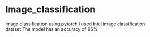 # Image_classification
Image classification using pytorch
I used Intel image classification dataset.The model has an accuracy of 96%
